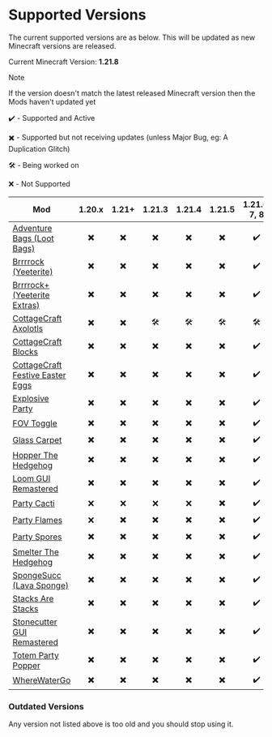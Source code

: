 # Supported Versions
The current supported versions are as below. This will be updated as new Minecraft versions are released.

Current Minecraft Version: **1.21.8**
> [!NOTE]
> If the version doesn't match the latest released Minecraft version then the Mods haven't updated yet

✔️ - Supported and Active

✖️ - Supported but not receiving updates (unless Major Bug, eg: A Duplication Glitch)

🛠️ - Being worked on

❌ - Not Supported

| Mod                                                                                    | 1.20.x | 1.21+ | 1.21.3 | 1.21.4 | 1.21.5 | 1.21.6, 7, 8 |
| -------------------------------------------------------------------------------------- | :------------: | :-----: | :---: | :-----: | :-----: | :-----: |
| [Adventure Bags (Loot Bags)](https://modrinth.com/mod/adventure-bags)                  | ✖️ | ✖️ | ✖️ | ✖️ | ✖️ | ✔️ |
| [Brrrrock (Yeeterite)](https://modrinth.com/mod/yeeterite)                             | ✖️ | ✖️ | ✖️ | ✖️ | ✖️ | ✔️ |
| [Brrrrock+ (Yeeterite Extras)](https://modrinth.com/mod/yeeterite-extras)              | ✖️ | ✖️ | ✖️ | ✖️ | ✖️ | ✔️ |
| [CottageCraft Axolotls](https://modrinth.com/mod/cottagecraft-axolotls)                | ✖️ | ✖️ | 🛠️ | 🛠️ | 🛠️ | 🛠️ |
| [CottageCraft Blocks](https://modrinth.com/mod/cottagecraft-mod)                       | ✖️ | ✖️ | ✖️ | ✖️ | ✖️ | ✔️ |
| [CottageCraft Festive Easter Eggs](https://modrinth.com/mod/cottagecraft-festive-eggs) | ✖️ | ✖️ | ✖️ | ✖️ | ✖️ | ✔️ |
| [Explosive Party](https://modrinth.com/mod/explosive-party)                            | ✖️ | ✖️ | ✖️ | ✖️ | ✖️ | ✔️ |
| [FOV Toggle](https://modrinth.com/mod/fov-toggle)                                      | ✖️ | ✖️ | ✖️ | ✖️ | ✖️ | ✔️ |
| [Glass Carpet](https://modrinth.com/mod/glass-carpet)                                  | ✖️ | ✖️ | ✖️ | ✖️ | ✖️ | ✔️ |
| [Hopper The Hedgehog](https://modrinth.com/mod/hopper-the-hedgehog)                    | ✖️ | ✖️ | ✖️ | ✖️ | ✖️ | ✔️ |
| [Loom GUI Remastered](https://modrinth.com/mod/loom-gui-remastered)                    | ✖️ | ✖️ | ✖️ | ✖️ | ✖️ | ✔️ |
| [Party Cacti](https://modrinth.com/mod/party-cacti)                                    | ❌ | ❌ | ❌ | ❌ | ✖️ | ✔️ |
| [Party Flames](https://modrinth.com/mod/party-flames)                                  | ❌ | ✖️ | ✖️ | ✖️ | ✖️ | ✔️ |
| [Party Spores](https://modrinth.com/mod/party-spores)                                  | ✖️ | ✖️ | ✖️ | ✖️ | ✖️ | ✔️ |
| [Smelter The Hedgehog](https://modrinth.com/mod/smelter-the-hedgehog)                  | ✖️ | ✖️ | ✖️ | ✖️ | ✖️ | ✔️ |
| [SpongeSucc (Lava Sponge)](https://modrinth.com/mod/spongesucc)                        | ✖️ | ✖️ | ✖️ | ✖️ | ✖️ | ✔️ |
| [Stacks Are Stacks](https://modrinth.com/mod/stacks-are-stacks)                        | ✖️ | ✖️ | ✖️ | ✖️ | ✖️ | ✔️ |
| [Stonecutter GUI Remastered](https://modrinth.com/mod/stonecutter-gui-remastered)      | ✖️ | ✖️ | ✖️ | ✖️ | ✖️ | ✔️ |
| [Totem Party Popper](https://modrinth.com/mod/totem-party-popper)                      | ✖️ | ✖️ | ✖️ | ✖️ | ✖️ | ✔️ |
| [WhereWaterGo](https://modrinth.com/mod/wwg)                                           | ✖️ | ✖️ | ✖️ | ✖️ | ✖️ | ✔️ |

### Outdated Versions
Any version not listed above is too old and you should stop using it.
